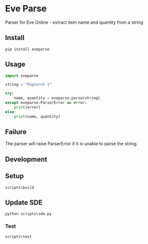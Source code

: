 # Eve Parse

Parser for Eve Online - extract item name and quantity from a string

## Install

```shell
pip install eveparse
```

## Usage

```python
import eveparse

string = "Ragnarok 1"

try:
    name, quantity = eveparse.parse(string)
except eveparse.ParserError as error:
    print(error)
else:
    print(name, quantity)
```

## Failure

The parser will raise ParserError if it is unable to parse the string.

## Development

## Setup

```shell
scripts\build
```

## Update SDE

```shell
python scripts\sde.py
```

### Test

```shell
scripts\test
```
